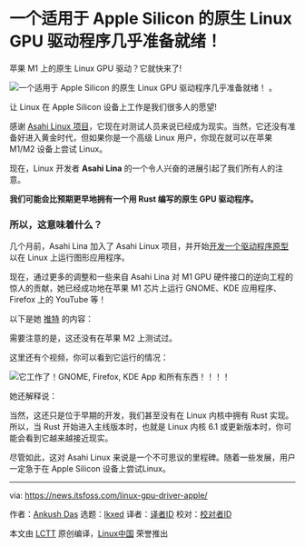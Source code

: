 [#]: subject: "A Native Linux GPU Driver for Apple Silicon is Almost Ready!"
[#]: via: "https://news.itsfoss.com/linux-gpu-driver-apple/"
[#]: author: "Ankush Das https://news.itsfoss.com/author/ankush/"
[#]: collector: "lkxed"
[#]: translator: "KevinZonda"
[#]: reviewer: " "
[#]: publisher: " "
[#]: url: " "

一个适用于 Apple Silicon 的原生 Linux GPU 驱动程序几乎准备就绪！
======
苹果 M1 上的原生 Linux GPU 驱动？它就快来了!

![一个适用于 Apple Silicon 的原生 Linux GPU 驱动程序几乎准备就绪！][1] 。

让 Linux 在 Apple Silicon 设备上工作是我们很多人的愿望!

感谢 [Asahi Linux 项目][2]，它现在对测试人员来说已经成为现实。当然，它还没有准备好进入黄金时代，但如果你是一个高级 Linux 用户，你现在就可以在苹果 M1/M2 设备上尝试 Linux。

现在，Linux 开发者 **Asahi Lina** 的一个令人兴奋的进展引起了我们所有人的注意。

**我们可能会比预期更早地拥有一个用 Rust 编写的原生 GPU 驱动程序。**

### 所以，这意味着什么？

几个月前，Asahi Lina 加入了 Asahi Linux 项目，并开始[开发一个驱动程序原型][3]以在 Linux 上运行图形应用程序。

现在，通过更多的调整和一些来自 Asahi Lina 对 M1 GPU 硬件接口的逆向工程的惊人的贡献，她已经成功地在苹果 M1 芯片上运行 GNOME、KDE 应用程序、Firefox 上的 YouTube 等！

以下是她 [推特][4] 的内容：

需要注意的是，这还没有在苹果 M2 上测试过。

这里还有个视频，你可以看到它运行的情况：

![它工作了！GNOME, Firefox, KDE App 和所有东西！！！！][5]

她还解释说：

当然，这还只是位于早期的开发，我们甚至没有在 Linux 内核中拥有 Rust 实现。所以，当 Rust 开始进入主线版本时，也就是 Linux 内核 6.1 或更新版本时，你可能会看到它越来越接近现实。

尽管如此，这对 Asahi Linux 来说是一个不可思议的里程碑。随着一些发展，用户一定急于在 Apple Silicon 设备上尝试Linux。

--------------------------------------------------------------------------------

via: https://news.itsfoss.com/linux-gpu-driver-apple/

作者：[Ankush Das][a]
选题：[lkxed][b]
译者：[译者ID](https://github.com/译者ID)
校对：[校对者ID](https://github.com/校对者ID)

本文由 [LCTT](https://github.com/LCTT/TranslateProject) 原创编译，[Linux中国](https://linux.cn/) 荣誉推出

[a]: https://news.itsfoss.com/author/ankush/
[b]: https://github.com/lkxed
[1]: https://news.itsfoss.com/content/images/size/w1200/2022/10/native-apple-linux-gpu.png
[2]: https://news.itsfoss.com/asahi-linux-announcement/
[3]: https://asahilinux.org/2022/07/july-2022-release/
[4]: https://twitter.com/LinaAsahi/status/1575343067892051968
[5]: https://youtu.be/k0cnMUroMlQ
